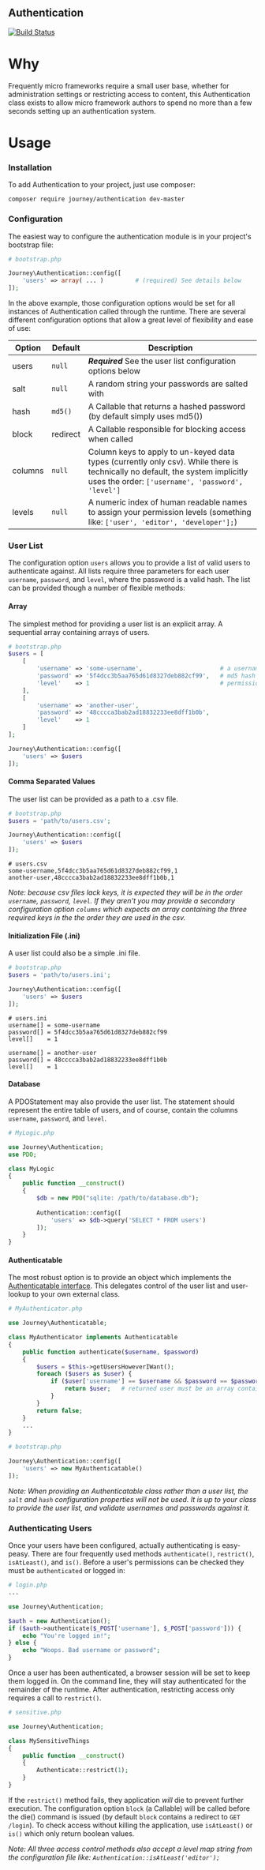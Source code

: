 Authentication
--------------

[![Build Status](https://travis-ci.org/journeygroup/authentication.svg?branch=master)](https://travis-ci.org/journeygroup/authentication)

# Why

Frequently micro frameworks require a small user base, whether for administration settings or restricting access to content, this Authentication class exists to allow micro framework authors to spend no more than a few seconds setting up an authentication system.

# Usage

### Installation

To add Authentication to your project, just use composer:

    composer require journey/authentication dev-master


### Configuration

The easiest way to configure the authentication module is in your project's bootstrap file:

```php
# bootstrap.php

Journey\Authentication::config([
    'users' => array( ... )         # (required) See details below
]);
```

In the above example, those configuration options would be set for all instances of Authentication called through the runtime. There are several different configuration options that allow a great level of flexibility and ease of use:

Option | Default            | Description
-------|--------------------|--------------------------------------------------------------------------
users  | `null`             | ***Required*** See the user list configuration options below
salt   | `null`             | A random string your passwords are salted with
hash   | `md5()`            | A Callable that returns a hashed password (by default simply uses md5())
block  | redirect           | A Callable responsible for blocking access when called
columns| `null`             | Column keys to apply to un-keyed data types (currently only csv). While there is technically no default, the system implicitly uses the order: `['username', 'password', 'level']`
levels | `null`             | A numeric index of human readable names to assign your permission levels (something like: `['user', 'editor', 'developer'];`)

### User List

The configuration option `users` allows you to provide a list of valid users to authenticate against. All lists require three parameters for each user `username`, `password`, and `level`, where the password is a valid hash. The list can be provided though a number of flexible methods:

#### Array

The simplest method for providing a user list is an explicit array. A sequential array containing arrays of users.

```php
# bootstrap.php
$users = [
    [
        'username' => 'some-username',                      # a username
        'password' => '5f4dcc3b5aa765d61d8327deb882cf99',   # md5 hash of of the password
        'level'    => 1                                     # permission level
    ],
    [
        'username' => 'another-user',
        'password' => '48cccca3bab2ad18832233ee8dff1b0b',
        'level'    => 1
    ]
];

Journey\Authentication::config([
    'users' => $users
]);
```

#### Comma Separated Values

The user list can be provided as a path to a .csv file. 

```php
# bootstrap.php
$users = 'path/to/users.csv';

Journey\Authentication::config([
    'users' => $users
]);
```

```
# users.csv
some-username,5f4dcc3b5aa765d61d8327deb882cf99,1
another-user,48cccca3bab2ad18832233ee8dff1b0b,1
```

*Note: because csv files lack keys, it is expected they will be in the order `username`, `password`, `level`. If they aren't you may provide a secondary configuration option `columns` which expects an array containing the three required keys in the the order they are used in the csv.*

#### Initialization File (.ini)

A user list could also be a simple .ini file.


```php
# bootstrap.php
$users = 'path/to/users.ini';

Journey\Authentication::config([
    'users' => $users
]);
```

```
# users.ini
username[] = some-username
password[] = 5f4dcc3b5aa765d61d8327deb882cf99
level[]    = 1

username[] = another-user
password[] = 48cccca3bab2ad18832233ee8dff1b0b
level[]    = 1
```


#### Database

A PDOStatement may also provide the user list. The statement should represent the entire table of users, and of course, contain the columns `username`, `password`, and `level`.

```php
# MyLogic.php

use Journey\Authentication;
use PDO;

class MyLogic
{
    public function __construct()
    {
        $db = new PDO("sqlite: /path/to/database.db");
                
        Authentication::config([
            'users' => $db->query('SELECT * FROM users')
        ]);
    }
}
```


#### Authenticatable

The most robust option is to provide an object which implements the [Authenticatable interface](src/Authenticatable.php). This delegates control of the user list and user-lookup to your own external class.

```php
# MyAuthenticator.php

use Journey\Authenticatable;

class MyAuthenticator implements Authenticatable
{
    public function authenticate($username, $password)
    {
        $users = $this->getUsersHoweverIWant();
        foreach ($users as $user) {
            if ($user['username'] == $username && $password == $password) {
                return $user;   # returned user must be an array containing username, password, and level
            }
        }
        return false;
    }
    ...
}
```


```php
# bootstrap.php

Journey\Authentication::config([
    'users' => new MyAuthenticatable()
]);
```

*Note: When providing an Authenticatable class rather than a user list, the `salt` and `hash` configuration properties will not be used. It is up to your class to provide the user list, and validate usernames and passwords against it.*


### Authenticating Users

Once your users have been configured, actually authenticating is easy-peasy. There are four frequently used methods `authenticate()`, `restrict()`, `isAtLeast()`, and `is()`. Before a user's permissions can be checked they must be `authenticated` or logged in:

```php
# login.php
...

use Journey\Authentication;

$auth = new Authentication();
if ($auth->authenticate($_POST['username'], $_POST['password'])) {
    echo "You're logged in!";
} else {
    echo "Woops. Bad username or password";
}
```

Once a user has been authenticated, a browser session will be set to keep them logged in. On the command line, they will stay authenticated for the remainder of the runtime. After authentication, restricting access only requires a call to `restrict()`.

```php
# sensitive.php

use Journey\Authentication;

class MySensitiveThings
{
    public function __construct()
    {
        Authenticate::restrict(1);
    }
}
```

If the `restrict()` method fails, they application _will_ die to prevent further execution. The configuration option `block` (a Callable) will be called before the die() command is issued (by default `block` contains a redirect to `GET /login`). To check access without killing the application, use `isAtLeast()` or `is()` which only return boolean values.

*Note: All three access control methods also accept a level map string from the configuration file like: `Authentication::isAtLeast('editor');`*
